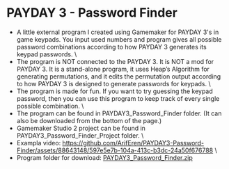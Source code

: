 # PAYDAY 3 - Password Finder
* A little external program I created using Gamemaker for PAYDAY 3's in game keypads. You input used numbers and program gives all possible password combinations according to how PAYDAY 3 generates its keypad passwords.
\\
* The program is NOT connected to the PAYDAY 3. It is NOT a mod for PAYDAY 3. It is a stand-alone program, it uses Heap’s Algorithm for generating permutations, and it edits the permutation output according to how PAYDAY 3 is designed to generate passwords for keypads.
\\
* The program is made for fun. If you want to try guessing the keypad password, then you can use this program to keep track of every single possible combination.
\\
* The program can be found in PAYDAY3_Password_Finder folder. (It can also be downloaded from the bottom of the page.)
* Gamemaker Studio 2 project can be found in PAYDAY3_Password_Finder_Project folder.
\\
* Exampla video:
https://github.com/ArifEren/PAYDAY3-Password-Finder/assets/88643148/597e5e7b-104a-413c-b3dc-24a50f676788
\\
* Program folder for download:
[PAYDAY3_Password_Finder.zip](https://github.com/ArifEren/PAYDAY3-Password-Finder/files/12750525/PAYDAY3_Password_Finder.zip)

